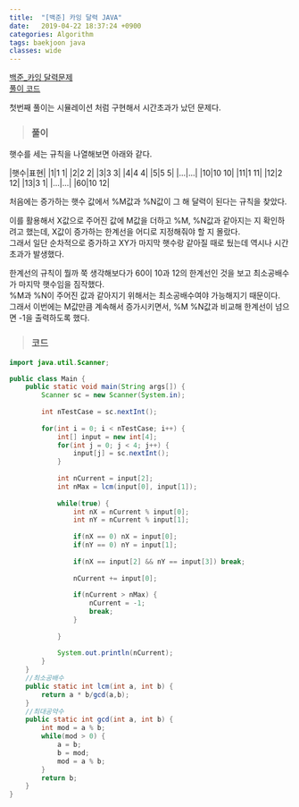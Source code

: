 ```yaml
---
title:  "[백준] 카잉 달력 JAVA"
date:   2019-04-22 18:37:24 +0900
categories: Algorithm
tags: baekjoon java
classes: wide
---
```


[백준_카잉 달력문제](https://www.acmicpc.net/problem/6064)  
[풀이 코드](https://github.com/2ssue/Algorithm/blob/master/Baekjoon/6064.java)  
  
첫번째 풀이는 시뮬레이션 처럼 구현해서 시간초과가 났던 문제다.  
  
> ### 풀이

햇수를 세는 규칙을 나열해보면 아래와 같다.  
  
|햇수|표현|
|1|1 1|
|2|2 2|
|3|3 3|
|4|4 4|
|5|5 5|
|...|...|
|10|10 10|
|11|1 11|
|12|2 12|
|13|3 1|
|...|...|
|60|10 12|
  
처음에는 증가하는 햇수 값에서 %M값과 %N값이 그 해 달력이 된다는 규칙을 찾았다.  
  
이를 활용해서 X값으로 주어진 값에 M값을 더하고 %M, %N값과 같아지는 지 확인하려고 했는데, X값이 증가하는 한계선을 어디로 지정해줘야 할 지 몰랐다.  
그래서 일단 순차적으로 증가하고 XY가 마지막 햇수랑 같아질 때로 뒀는데 역시나 시간초과가 발생했다.  
  
한계선의 규칙이 뭘까 쭉 생각해보다가 60이 10과 12의 한계선인 것을 보고 최소공배수가 마지막 햇수임을 짐작했다.  
%M과 %N이 주어진 값과 같아지기 위해서는 최소공배수여야 가능해지기 때문이다.  
그래서 이번에는 M값만큼 계속해서 증가시키면서, %M %N값과 비교해 한계선이 넘으면 -1을 출력하도록 했다.  
  
> ### 코드

```java
import java.util.Scanner;

public class Main {
	public static void main(String args[]) {
		Scanner sc = new Scanner(System.in);
		
		int nTestCase = sc.nextInt();
		
		for(int i = 0; i < nTestCase; i++) {
			int[] input = new int[4];
			for(int j = 0; j < 4; j++) {
				input[j] = sc.nextInt();
			}
			
			int nCurrent = input[2];
			int nMax = lcm(input[0], input[1]);
			
			while(true) {
				int nX = nCurrent % input[0];
				int nY = nCurrent % input[1];
				
				if(nX == 0) nX = input[0];
				if(nY == 0) nY = input[1];
				
				if(nX == input[2] && nY == input[3]) break;
				
				nCurrent += input[0];
				
				if(nCurrent > nMax) {
					nCurrent = -1;
					break;
				}
				
			}
			
			System.out.println(nCurrent);
		}
	}
	//최소공배수
	public static int lcm(int a, int b) {
		return a * b/gcd(a,b);
	}
	//최대공약수
	public static int gcd(int a, int b) {
		int mod = a % b;
		while(mod > 0) {
			a = b;
			b = mod;
			mod = a % b;
		}
		return b;
	}
}
```